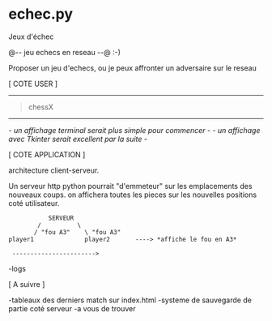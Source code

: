 # echec.py
Jeux d'échec

@-- jeu echecs en reseau --@ :-)

Proposer un jeu d'echecs, ou je peux affronter un adversaire sur le reseau

[ COTE USER ]
____
> chessX
____

*- un affichage terminal serait plus simple pour commencer -*
*- un affichage avec Tkinter serait excellent par la suite -*

[ COTE APPLICATION ]

architecture client-serveur.

Un serveur http python pourrait "d'emmeteur" sur les emplacements des nouveaux coups.
on affichera toutes les pieces sur les nouvelles positions coté utilisateur.


               SERVEUR
            /          \
           / "fou A3"    \ "fou A3"
    player1              player2       ----> *affiche le fou en A3*

     ----------------------->

-logs

[ A suivre ]

-tableaux des derniers match sur index.html
-systeme de sauvegarde de partie coté serveur
-a vous de trouver



